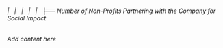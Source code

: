 ###### |   |   |   |   |   ├── Number of Non-Profits Partnering with the Company for Social Impact

*Add content here*